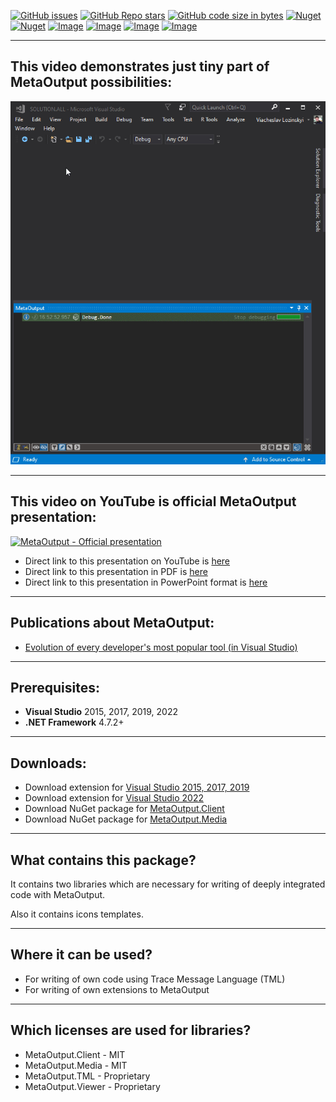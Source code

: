 [![GitHub issues](https://img.shields.io/github/issues/viacheslav-lozinskyi/MetaOutput)](https://github.com/viacheslav-lozinskyi/MetaOutput/issues)
[![GitHub Repo stars](https://img.shields.io/github/stars/viacheslav-lozinskyi/MetaOutput)](https://github.com/viacheslav-lozinskyi/MetaOutput/stargazers)
[![GitHub code size in bytes](https://img.shields.io/github/languages/code-size/viacheslav-lozinskyi/MetaOutput)](https://github.com/viacheslav-lozinskyi/MetaOutput)
[![Nuget](https://img.shields.io/nuget/dt/MetaOutput.Client)](https://www.nuget.org/packages/MetaOutput.Client)
[![Nuget](https://img.shields.io/nuget/v/MetaOutput.Client)](https://www.nuget.org/packages/MetaOutput.Client)
[![Image](https://img.shields.io/badge/VS-2022-blueviolet)](https://marketplace.visualstudio.com/items?itemName=ViacheslavLozinskyi.MetaOutput-2022)
[![Image](https://img.shields.io/badge/VS-2019-blueviolet)](https://marketplace.visualstudio.com/items?itemName=ViacheslavLozinskyi.MetaOutput-2019)
[![Image](https://img.shields.io/badge/VS-2017-blueviolet)](https://marketplace.visualstudio.com/items?itemName=ViacheslavLozinskyi.MetaOutput-2019)
[![Image](https://img.shields.io/badge/VS-2015-blueviolet)](https://marketplace.visualstudio.com/items?itemName=ViacheslavLozinskyi.MetaOutput-2019)

---

## This video demonstrates just tiny part of MetaOutput possibilities:

![MetaOutput-Presentation](resource/video/Presentation1.gif)

---

## This video on YouTube is official MetaOutput presentation:

[![MetaOutput - Official presentation](https://img.youtube.com/vi/_BO40nyx0Qw/hqdefault.jpg)](https://www.youtube.com/watch?v=_BO40nyx0Qw?autoplay=1)

- Direct link to this presentation on YouTube is [here](https://www.youtube.com/watch?v=_BO40nyx0Qw?autoplay=1)
- Direct link to this presentation in PDF is [here](https://github.com/viacheslav-lozinskyi/MetaOutput/blob/main/resource/document/MetaOutput.pdf)
- Direct link to this presentation in PowerPoint format is [here](https://github.com/viacheslav-lozinskyi/MetaOutput/blob/main/resource/document/MetaOutput.pptx)

---

## Publications about MetaOutput:

- [Evolution of every developer's most popular tool (in Visual Studio)](https://habr.com/ru/post/458300/)

---

## Prerequisites:

- **Visual Studio** 2015, 2017, 2019, 2022
- **.NET Framework** 4.7.2+

---

## Downloads:

- Download extension for [Visual Studio 2015, 2017, 2019](https://marketplace.visualstudio.com/items?itemName=ViacheslavLozinskyi.MetaOutput-2019)
- Download extension for [Visual Studio 2022](https://marketplace.visualstudio.com/items?itemName=ViacheslavLozinskyi.MetaOutput-2022)
- Download NuGet package for [MetaOutput.Client](https://www.nuget.org/packages/MetaOutput.Client)
- Download NuGet package for [MetaOutput.Media](https://www.nuget.org/packages/MetaOutput.Media)

---

## What contains this package?

It contains two libraries which are necessary for writing of deeply integrated code with MetaOutput.

Also it contains icons templates.

---

## Where it can be used?

- For writing of own code using Trace Message Language (TML)
- For writing of own extensions to MetaOutput

---

## Which licenses are used for libraries?

- MetaOutput.Client - MIT
- MetaOutput.Media - MIT
- MetaOutput.TML - Proprietary
- MetaOutput.Viewer - Proprietary
